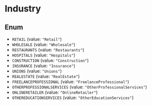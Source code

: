 # Industry

## Enum

* `RETAIL` (value: `"Retail"`)
* `WHOLESALE` (value: `"Wholesale"`)
* `RESTAURANTS` (value: `"Restaurants"`)
* `HOSPITALS` (value: `"Hospitals"`)
* `CONSTRUCTION` (value: `"Construction"`)
* `INSURANCE` (value: `"Insurance"`)
* `UNIONS` (value: `"Unions"`)
* `REALESTATE` (value: `"RealEstate"`)
* `FREELANCEPROFESSIONAL` (value: `"FreelanceProfessional"`)
* `OTHERPROFESSIONALSERVICES` (value: `"OtherProfessionalServices"`)
* `ONLINERETAILER` (value: `"OnlineRetailer"`)
* `OTHEREDUCATIONSERVICES` (value: `"OtherEducationServices"`)
